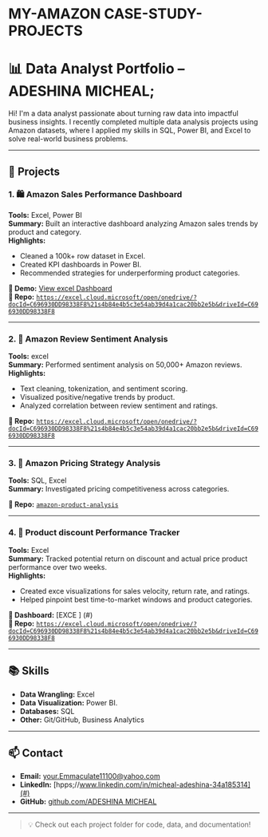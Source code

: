 # MY-AMAZON CASE-STUDY-PROJECTS
# 📊 Data Analyst Portfolio – ADESHINA MICHEAL;

Hi! I'm a data analyst passionate about turning raw data into impactful business insights. I recently completed multiple data analysis projects using Amazon datasets, where I applied my skills in SQL, Power BI, and Excel to solve real-world business problems.

---

## 🚀 Projects

### 1. 🛍️ Amazon Sales Performance Dashboard
**Tools:** Excel, Power BI  
**Summary:** Built an interactive dashboard analyzing Amazon sales trends by product and category.  
**Highlights:**
- Cleaned a 100k+ row dataset in Excel.
- Created KPI dashboards in Power BI.
- Recommended strategies for underperforming product categories.

**🔗 Demo:** [View excel Dashboard](#)  
**📁 Repo:** [`https://excel.cloud.microsoft/open/onedrive/?docId=C696930DD98338F8%21s4b84e4b5c3e54ab39d4a1cac20bb2e5b&driveId=C696930DD98338F8`](#)

---

### 2. 💬 Amazon Review Sentiment Analysis
**Tools:** excel  
**Summary:** Performed sentiment analysis on 50,000+ Amazon reviews.  
**Highlights:**
- Text cleaning, tokenization, and sentiment scoring.
- Visualized positive/negative trends by product.
- Analyzed correlation between review sentiment and ratings.
 
**📁 Repo:** [`https://excel.cloud.microsoft/open/onedrive/?docId=C696930DD98338F8%21s4b84e4b5c3e54ab39d4a1cac20bb2e5b&driveId=C696930DD98338F8`](#)

---

### 3. 💸 Amazon Pricing Strategy Analysis
**Tools:** SQL, Excel  
**Summary:** Investigated pricing competitiveness across categories.  

**📁 Repo:** [`amazon-product-analysis`](#)

---

### 4. 🚀 Product discount Performance Tracker
**Tools:** Excel  
**Summary:** Tracked potential return on discount and actual price product performance over two weeks.  
**Highlights:**
- Created exce visualizations for sales velocity, return rate, and ratings.
- Helped pinpoint best time-to-market windows and product categories.

**🔗 Dashboard:** [EXCE ] (#)  
**📁 Repo:** [`https://excel.cloud.microsoft/open/onedrive/?docId=C696930DD98338F8%21s4b84e4b5c3e54ab39d4a1cac20bb2e5b&driveId=C696930DD98338F8`](#)

---

## 📚 Skills

- **Data Wrangling:**  Excel
- **Data Visualization:** Power BI.
- **Databases:** SQL 
- **Other:** Git/GitHub, Business Analytics

---

## 📫 Contact

- **Email:** your.Emmaculate11100@yahoo.com  
- **LinkedIn:** [hpps;//www.linkedin.com/in/micheal-adeshina-34a185314](#)  
- **GitHub:** [github.com/ADESHINA MICHEAL](#)

---

> 💡 Check out each project folder for code, data, and documentation!
